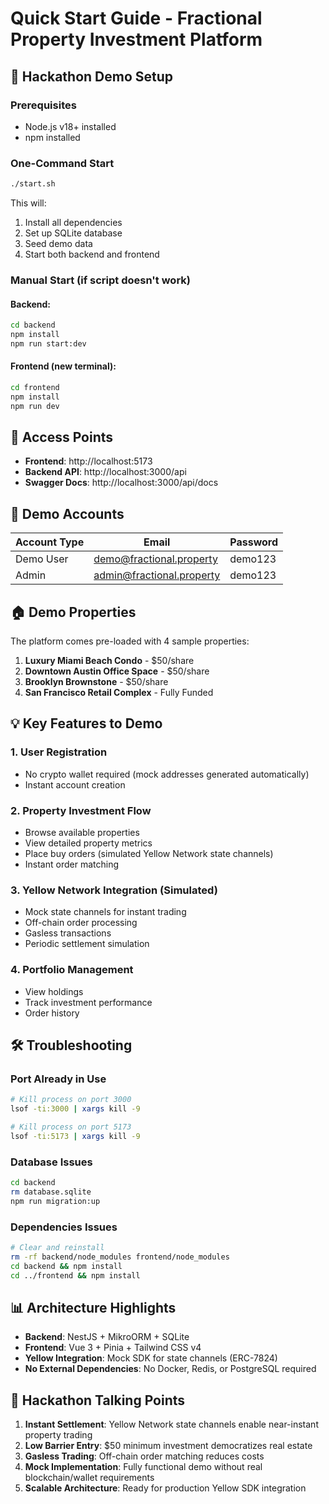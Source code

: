 # Quick Start Guide - Fractional Property Investment Platform

## 🚀 Hackathon Demo Setup

### Prerequisites
- Node.js v18+ installed
- npm installed

### One-Command Start
```bash
./start.sh
```

This will:
1. Install all dependencies
2. Set up SQLite database
3. Seed demo data
4. Start both backend and frontend

### Manual Start (if script doesn't work)

#### Backend:
```bash
cd backend
npm install
npm run start:dev
```

#### Frontend (new terminal):
```bash
cd frontend
npm install
npm run dev
```

## 📱 Access Points

- **Frontend**: http://localhost:5173
- **Backend API**: http://localhost:3000/api
- **Swagger Docs**: http://localhost:3000/api/docs

## 🔑 Demo Accounts

| Account Type | Email | Password |
|-------------|-------|----------|
| Demo User | demo@fractional.property | demo123 |
| Admin | admin@fractional.property | demo123 |

## 🏠 Demo Properties

The platform comes pre-loaded with 4 sample properties:
1. **Luxury Miami Beach Condo** - $50/share
2. **Downtown Austin Office Space** - $50/share
3. **Brooklyn Brownstone** - $50/share
4. **San Francisco Retail Complex** - Fully Funded

## 💡 Key Features to Demo

### 1. User Registration
- No crypto wallet required (mock addresses generated automatically)
- Instant account creation

### 2. Property Investment Flow
- Browse available properties
- View detailed property metrics
- Place buy orders (simulated Yellow Network state channels)
- Instant order matching

### 3. Yellow Network Integration (Simulated)
- Mock state channels for instant trading
- Off-chain order processing
- Gasless transactions
- Periodic settlement simulation

### 4. Portfolio Management
- View holdings
- Track investment performance
- Order history

## 🛠 Troubleshooting

### Port Already in Use
```bash
# Kill process on port 3000
lsof -ti:3000 | xargs kill -9

# Kill process on port 5173
lsof -ti:5173 | xargs kill -9
```

### Database Issues
```bash
cd backend
rm database.sqlite
npm run migration:up
```

### Dependencies Issues
```bash
# Clear and reinstall
rm -rf backend/node_modules frontend/node_modules
cd backend && npm install
cd ../frontend && npm install
```

## 📊 Architecture Highlights

- **Backend**: NestJS + MikroORM + SQLite
- **Frontend**: Vue 3 + Pinia + Tailwind CSS v4
- **Yellow Integration**: Mock SDK for state channels (ERC-7824)
- **No External Dependencies**: No Docker, Redis, or PostgreSQL required

## 🎯 Hackathon Talking Points

1. **Instant Settlement**: Yellow Network state channels enable near-instant property trading
2. **Low Barrier Entry**: $50 minimum investment democratizes real estate
3. **Gasless Trading**: Off-chain order matching reduces costs
4. **Mock Implementation**: Fully functional demo without real blockchain/wallet requirements
5. **Scalable Architecture**: Ready for production Yellow SDK integration